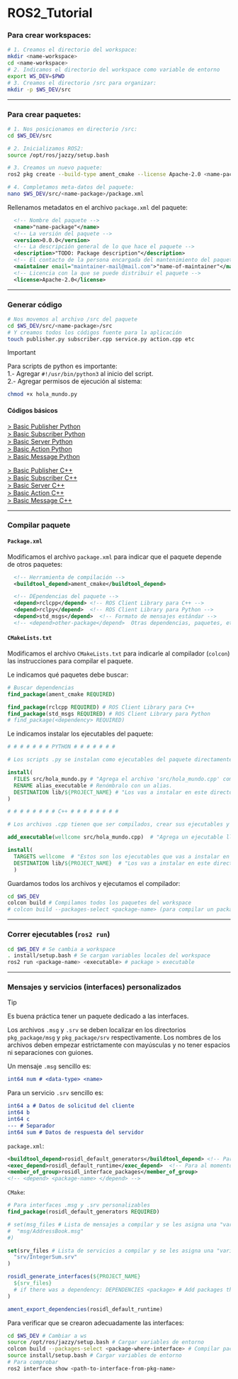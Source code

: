 # ROS2_Tutorial

### Para crear workspaces:

``` bash
# 1. Creamos el directorio del workspace:
mkdir <name-workspace>
cd <name-workspace>
# 2. Indicamos el directorio del workspace como variable de entorno
export WS_DEV=$PWD
# 3. Creamos el directorio /src para organizar:
mkdir -p $WS_DEV/src
```

---

### Para crear paquetes:

``` bash
# 1. Nos posicionamos en directorio /src:
cd $WS_DEV/src

# 2. Inicializamos ROS2:
source /opt/ros/jazzy/setup.bash

# 3. Creamos un nuevo paquete:
ros2 pkg create --build-type ament_cmake --license Apache-2.0 <name-package>

# 4. Completamos meta-datos del paquete:
nano $WS_DEV/src/<name-package>/package.xml
```

Rellenamos metadatos en el archivo `package.xml` del paquete:

``` xml
  <!-- Nombre del paquete -->
  <name>"name-package"</name>
  <!-- La versión del paquete -->
  <version>0.0.0</version>
  <!-- La descripción general de lo que hace el paquete -->
  <description>"TODO: Package description"</description>
  <!-- El contacto de la persona encargada del mantenimiento del paquete -->
  <maintainer email="maintainer-mail@mail.com">"name-of-maintainer"</maintainer>
  <!-- Licencia con la que se puede distribuir el paquete -->
  <license>Apache-2.0</license>
```

---

### Generar código

``` bash
# Nos movemos al archivo /src del paquete
cd $WS_DEV/src/<name-package>/src
# Y creamos todos los códigos fuente para la aplicación
touch publisher.py subscriber.cpp service.py action.cpp etc
```

> [!IMPORTANT]
> Para scripts de python es importante:\
> 1.- Agregar `#!/usr/bin/python3` al inicio del script.\
> 2.- Agregar permisos de ejecución al sistema:
> ``` bash
> chmod +x hola_mundo.py
> ```

#### Códigos básicos

[> Basic Publisher Python]()\
[> Basic Subscriber Python]()\
[> Basic Server Python]()\
[> Basic Action Python]()\
[> Basic Message Python]()

[> Basic Publisher C++]()\
[> Basic Subscriber C++]()\
[> Basic Server C++]()\
[> Basic Action C++]()\
[> Basic Message C++]()

---

### Compilar paquete

#### `Package.xml`

Modificamos el archivo `package.xml` para indicar que el paquete depende de otros paquetes:

``` xml
  <!-- Herramienta de compilación -->
  <buildtool_depend>ament_cmake</buildtool_depend>

  <!-- DEpendencias del paquete -->
  <depend>rclcpp</depend> <!-- ROS Client Library para C++ -->
  <depend>rclpy</depend>  <!-- ROS Client Library para Python -->
  <depend>std_msgs</depend>  <!-- Formato de mensajes estándar -->
  <!-- <depend>other-package</depend>  Otras dependencias, paquetes, etc, etc... -->
```

#### `CMakeLists.txt`

Modificamos el archivo `CMakeLists.txt` para indicarle al compilador (`colcon`) las instrucciones para compilar el paquete.

Le indicamos qué paquetes debe buscar:

``` CMake
# Buscar dependencias
find_package(ament_cmake REQUIRED)

find_package(rclcpp REQUIRED) # ROS Client Library para C++
find_package(std_msgs REQUIRED) # ROS Client Library para Python
# find_package(<dependency> REQUIRED)
```

Le indicamos instalar los ejecutables del paquete:

``` CMake
# # # # # # # PYTHON # # # # # # #

# Los scripts .py se instalan como ejecutables del paquete directamente

install(
  FILES src/hola_mundo.py # "Agrega el archivo 'src/hola_mundo.cpp' como ejecutable del paquete"
  RENAME alias_executable # Renómbralo con un alias.
  DESTINATION lib/${PROJECT_NAME} # "Los vas a instalar en este directorio de la instalación del paquete."
)

# # # # # # # # C++ # # # # # # # #

# Los archivos .cpp tienen que ser compilados, crear sus ejecutables y luego instalarlos como ejecutables del paquete.

add_executable(wellcome src/hola_mundo.cpp)  # "Agrega un ejecutable llamado 'wellcome' que ejecuta el código 'src/hola_mundo.cpp'"

install(
  TARGETS wellcome  # "Estos son los ejecutables que vas a instalar en la instalación del paquete."
  DESTINATION lib/${PROJECT_NAME}  # "Los vas a instalar en este directorio de la instalación del paquete."
  )
```

Guardamos todos los archivos y ejecutamos el compilador:

``` bash
cd $WS_DEV
colcon build # Compilamos todos los paquetes del workspace 
# colcon build --packages-select <package-name> (para compilar un package específico)
```

---

### Correr ejecutables (`ros2 run`)

``` bash
cd $WS_DEV # Se cambia a workspace
. install/setup.bash # Se cargan variables locales del workspace
ros2 run <package-name> <executable> # package > executable
```

---

### Mensajes y servicios (interfaces) personalizados


> [!TIP]
> Es buena práctica tener un paquete dedicado a las interfaces.

Los archivos `.msg` y `.srv` se deben localizar en los directorios `pkg_package/msg` y `pkg_package/srv` respectivamente. Los nombres de los archivos deben empezar estrictamente con mayúsculas y no tener espacios ni separaciones con guiones.

Un mensaje `.msg` sencillo es:

``` cmake
int64 num # <data-type> <name>
```

Para un servicio `.srv` sencillo es:

``` cmake
int64 a # Datos de solicitud del cliente
int64 b
int64 c
--- # Separador
int64 sum # Datos de respuesta del servidor
```

`package.xml`:

``` xml
<buildtool_depend>rosidl_default_generators</buildtool_depend> <!-- Para al momento de compilar -->
<exec_depend>rosidl_default_runtime</exec_depend>  <!-- Para al momento de ejecutar -->
<member_of_group>rosidl_interface_packages</member_of_group>
<!-- <depend> <package-name> </depend> -->
```

`CMake`:

``` CMake
# Para interfaces .msg y .srv personalizables
find_package(rosidl_default_generators REQUIRED)

# set(msg_files # Lista de mensajes a compilar y se les asigna una "variable"
#  "msg/AddressBook.msg"
#)

set(srv_files # Lista de servicios a compilar y se les asigna una "variable"
  "srv/IntegerSum.srv"
)

rosidl_generate_interfaces(${PROJECT_NAME}
  ${srv_files}
  # if there was a dependency: DEPENDENCIES <package> # Add packages that above messages depend on
)

ament_export_dependencies(rosidl_default_runtime)
```

Para verificar que se crearon adecuadamente las interfaces:

``` bash
cd $WS_DEV # Cambiar a ws
source /opt/ros/jazzy/setup.bash # Cargar variables de entorno
colcon build --packages-select <package-where-interface> # Compilar package
source install/setup.bash # Cargar variables de entorno
# Para comprobar
ros2 interface show <path-to-interface-from-pkg-name>
```
